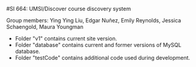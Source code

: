 #SI 664: UMSI/Discover course discovery system

Group members: Ying Ying Liu, Edgar Nuñez, Emily Reynolds, Jessica Schaengold, Maura Youngman

* Folder "v1" contains current site version.
* Folder "database" contains current and former versions of MySQL database.
* Folder "testCode" contains additional code used during development.
